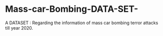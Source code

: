 # Mass-car-Bombing-DATA-SET-
A DATASET : Regarding the information of mass car bombing terror attacks till year 2020.
